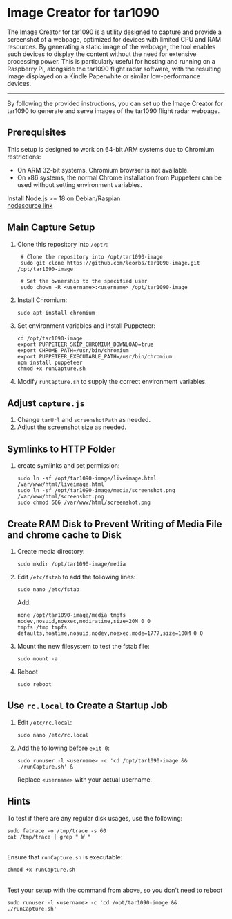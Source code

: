 # Image Creator for tar1090


The Image Creator for tar1090 is a utility designed to capture and provide a screenshot of a webpage, optimized for devices with limited CPU and RAM resources. By generating a static image of the webpage, the tool enables such devices to display the content without the need for extensive processing power. This is particularly useful for hosting and running on a Raspberry Pi, alongside the tar1090 flight radar software, with the resulting image displayed on a Kindle Paperwhite or similar low-performance devices.

---

By following the provided instructions, you can set up the Image Creator for 
tar1090 to generate and serve images of the tar1090 flight radar webpage.

## Prerequisites

This setup is designed to work on 64-bit ARM systems due to Chromium restrictions:
- On ARM 32-bit systems, Chromium browser is not available.
- On x86 systems, the normal Chrome installation from Puppeteer can be used without setting environment variables.

Install Node.js >= 18 on Debian/Raspian \
[nodesource link](https://github.com/nodesource/distributions?tab=readme-ov-file#using-ubuntu-nodejs-22)

## Main Capture Setup

1. Clone this repository into `/opt/`:
   ```shell
    # Clone the repository into /opt/tar1090-image
    sudo git clone https://github.com/leorbs/tar1090-image.git /opt/tar1090-image
    
    # Set the ownership to the specified user
    sudo chown -R <username>:<username> /opt/tar1090-image
   ```

2. Install Chromium:
   ```shell
   sudo apt install chromium
   ```

3. Set environment variables and install Puppeteer:
   ```shell
   cd /opt/tar1090-image
   export PUPPETEER_SKIP_CHROMIUM_DOWNLOAD=true
   export CHROME_PATH=/usr/bin/chromium
   export PUPPETEER_EXECUTABLE_PATH=/usr/bin/chromium
   npm install puppeteer
   chmod +x runCapture.sh
   ```

4. Modify `runCapture.sh` to supply the correct environment variables.

## Adjust `capture.js`

1. Change `tarUrl` and `screenshotPath` as needed.
2. Adjust the screenshot size as needed.

## Symlinks to HTTP Folder

1. create symlinks and set permission:
   ```shell
   sudo ln -sf /opt/tar1090-image/liveimage.html /var/www/html/liveimage.html
   sudo ln -sf /opt/tar1090-image/media/screenshot.png /var/www/html/screenshot.png
   sudo chmod 666 /var/www/html/screenshot.png
   ```

## Create RAM Disk to Prevent Writing of Media File and chrome cache to Disk

1. Create media directory:
   ```shell
   sudo mkdir /opt/tar1090-image/media
   ```

2. Edit `/etc/fstab` to add the following lines:
   ```shell
   sudo nano /etc/fstab
   ```

   Add:
   ```
   none /opt/tar1090-image/media tmpfs nodev,nosuid,noexec,nodiratime,size=20M 0 0
   tmpfs /tmp tmpfs defaults,noatime,nosuid,nodev,noexec,mode=1777,size=100M 0 0
   ```

3. Mount the new filesystem to test the fstab file:
   ```shell
   sudo mount -a
   ```
4. Reboot 
   ```shell
   sudo reboot
   ```

## Use `rc.local` to Create a Startup Job

1. Edit `/etc/rc.local`:
   ```shell
   sudo nano /etc/rc.local
   ```

2. Add the following before `exit 0`:
   ```shell
   sudo runuser -l <username> -c 'cd /opt/tar1090-image && ./runCapture.sh' &
   ```

   Replace `<username>` with your actual username.

## Hints

To test if there are any regular disk usages, use the following:
```shell
sudo fatrace -o /tmp/trace -s 60
cat /tmp/trace | grep " W "
```
\
Ensure that `runCapture.sh` is executable:
```shell
chmod +x runCapture.sh
```
\
Test your setup with the command from above, so you don't need to reboot
```shell
sudo runuser -l <username> -c 'cd /opt/tar1090-image && ./runCapture.sh'
```



